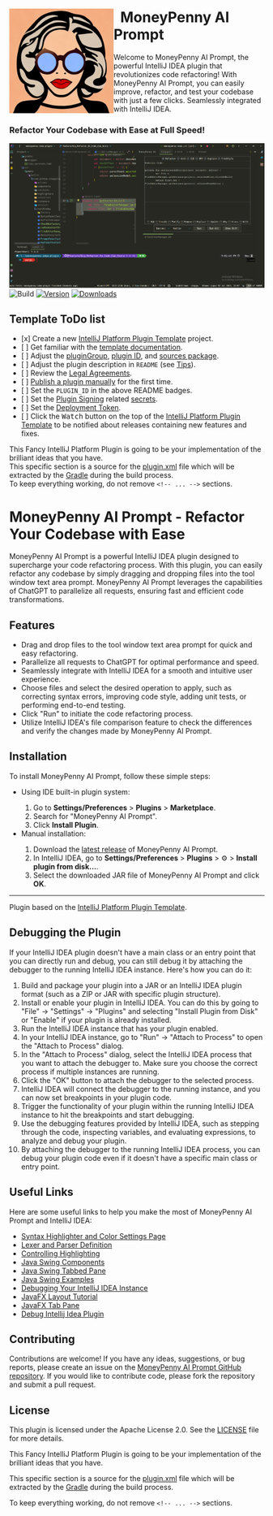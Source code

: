 <!DOCTYPE html>
<html lang="html">
<body>
<div>
  <div>
    <img src="src/main/resources/images/moneypenny4.jpg" alt="Prompt" height="206px" width="206px" align="left">
    <h1>&nbsp;&nbsp;MoneyPenny AI Prompt</h1>
  </div>
    <p>
      Welcome to MoneyPenny AI Prompt, the powerful IntelliJ IDEA plugin that revolutionizes
      code refactoring! With MoneyPenny AI Prompt, you can easily improve, refactor, and test your
      codebase with just a few clicks. Seamlessly integrated with IntelliJ IDEA.
    </p>
</div>

<h3>Refactor Your Codebase with Ease at Full Speed!</h3>

  <img src="src/main/resources/images/MoneyPenny_ToolWindow_Prompt.png" alt="Prompt">

  <img src="https://github.com/sloppylopez/moneypenny-idea-plugin/workflows/Build/badge.svg" alt="Build">
  <a href="https://plugins.jetbrains.com/plugin/PLUGIN_ID"><img src="https://img.shields.io/jetbrains/plugin/v/PLUGIN_ID.svg" alt="Version"></a>
  <a href="https://plugins.jetbrains.com/plugin/PLUGIN_ID"><img src="https://img.shields.io/jetbrains/plugin/d/PLUGIN_ID.svg" alt="Downloads"></a>

<h2>Template ToDo list</h2>

  <ul>
    <li>[x] Create a new <a href="[template]">IntelliJ Platform Plugin Template</a> project.</li>
    <li>[ ] Get familiar with the <a href="[template]">template documentation</a>.</li>
    <li>[ ] Adjust the <a href="./gradle.properties">pluginGroup</a>, <a href="./src/main/resources/META-INF/plugin.xml">plugin ID</a>, and <a href="./src/main/kotlin">sources package</a>.</li>
    <li>[ ] Adjust the plugin description in <code>README</code> (see <a href="[docs:plugin-description]">Tips</a>).</li>
    <li>[ ] Review the <a href="https://plugins.jetbrains.com/docs/marketplace/legal-agreements.html?from=IJPluginTemplate">Legal Agreements</a>.</li>
    <li>[ ] <a href="https://plugins.jetbrains.com/docs/intellij/publishing-plugin.html?from=IJPluginTemplate">Publish a plugin manually</a> for the first time.</li>
    <li>[ ] Set the <code>PLUGIN_ID</code> in the above README badges.</li>
    <li>[ ] Set the <a href="https://plugins.jetbrains.com/docs/intellij/plugin-signing.html?from=IJPluginTemplate">Plugin Signing</a> related <a href="https://github.com/JetBrains/intellij-platform-plugin-template#environment-variables">secrets</a>.</li>
    <li>[ ] Set the <a href="https://plugins.jetbrains.com/docs/marketplace/plugin-upload.html?from=IJPluginTemplate">Deployment Token</a>.</li>
    <li>[ ] Click the <kbd>Watch</kbd> button on the top of the <a href="[template]">IntelliJ Platform Plugin Template</a> to be notified about releases containing new features and fixes.</li>
  </ul>

  <p>
    This Fancy IntelliJ Platform Plugin is going to be your implementation of the brilliant ideas that you have.
    <br>
    This specific section is a source for the <a href="/src/main/resources/META-INF/plugin.xml">plugin.xml</a> file which will be
    extracted by the <a href="/build.gradle.kts">Gradle</a> during the build process.
    <br>
    To keep everything working, do not remove <code>&lt;!-- ... --&gt;</code> sections.
  </p>

  <h1>MoneyPenny AI Prompt - Refactor Your Codebase with Ease</h1>

  <p>
    MoneyPenny AI Prompt is a powerful IntelliJ IDEA plugin designed to supercharge your code refactoring process. With this plugin, you can easily refactor any codebase by simply dragging and dropping files into the tool window text area prompt. MoneyPenny AI Prompt leverages the capabilities of ChatGPT to parallelize all requests, ensuring fast and efficient code transformations.
  </p>

<h2>Features</h2>

  <ul>
    <li>Drag and drop files to the tool window text area prompt for quick and easy refactoring.</li>
    <li>Parallelize all requests to ChatGPT for optimal performance and speed.</li>
    <li>Seamlessly integrate with IntelliJ IDEA for a smooth and intuitive user experience.</li>
    <li>Choose files and select the desired operation to apply, such as correcting syntax errors, improving code style, adding unit tests, or performing end-to-end testing.</li>
    <li>Click "Run" to initiate the code refactoring process.</li>
    <li>Utilize IntelliJ IDEA's file comparison feature to check the differences and verify the changes made by MoneyPenny AI Prompt.</li>
  </ul>

<h2>Installation</h2>

  <p>To install MoneyPenny AI Prompt, follow these simple steps:</p>

  <ul>
    <li>Using IDE built-in plugin system:</li>
    <ol>
      <li>Go to <strong>Settings/Preferences</strong> &gt; <strong>Plugins</strong> &gt; <strong>Marketplace</strong>.</li>
      <li>Search for "MoneyPenny AI Prompt".</li>
      <li>Click <strong>Install Plugin</strong>.</li>
    </ol>
    <li>Manual installation:</li>
    <ol>
      <li>Download the <a href="https://github.com/sloppylopez/moneypenny-idea-plugin/releases/latest">latest release</a> of MoneyPenny AI Prompt.</li>
      <li>In IntelliJ IDEA, go to <strong>Settings/Preferences</strong> &gt; <strong>Plugins</strong> &gt; ⚙️ &gt; <strong>Install plugin from disk...</strong>.</li>
      <li>Select the downloaded JAR file of MoneyPenny AI Prompt and click <strong>OK</strong>.</li>
    </ol>
  </ul>

  <hr>

  <p>Plugin based on the <a href="[template]">IntelliJ Platform Plugin Template</a>.</p>

<h2>Debugging the Plugin</h2>

  <p>
    If your IntelliJ IDEA plugin doesn't have a main class or an entry point that you can directly run and debug, you can still debug it by attaching the debugger to the running IntelliJ IDEA instance. Here's how you can do it:
  </p>

  <ol>
    <li>Build and package your plugin into a JAR or an IntelliJ IDEA plugin format (such as a ZIP or JAR with specific plugin structure).</li>
    <li>Install or enable your plugin in IntelliJ IDEA. You can do this by going to "File" -&gt; "Settings" -&gt; "Plugins" and selecting "Install Plugin from Disk" or "Enable" if your plugin is already installed.</li>
    <li>Run the IntelliJ IDEA instance that has your plugin enabled.</li>
    <li>In your IntelliJ IDEA instance, go to "Run" -&gt; "Attach to Process" to open the "Attach to Process" dialog.</li>
    <li>In the "Attach to Process" dialog, select the IntelliJ IDEA process that you want to attach the debugger to. Make sure you choose the correct process if multiple instances are running.</li>
    <li>Click the "OK" button to attach the debugger to the selected process.</li>
    <li>IntelliJ IDEA will connect the debugger to the running instance, and you can now set breakpoints in your plugin code.</li>
    <li>Trigger the functionality of your plugin within the running IntelliJ IDEA instance to hit the breakpoints and start debugging.</li>
    <li>Use the debugging features provided by IntelliJ IDEA, such as stepping through the code, inspecting variables, and evaluating expressions, to analyze and debug your plugin.</li>
    <li>By attaching the debugger to the running IntelliJ IDEA process, you can debug your plugin code even if it doesn't have a specific main class or entry point.</li>
  </ol>

<h2>Useful Links</h2>

  <p>Here are some useful links to help you make the most of MoneyPenny AI Prompt and IntelliJ IDEA:</p>

  <ul>
    <li><a href="https://plugins.jetbrains.com/docs/intellij/syntax-highlighter-and-color-settings-page.html#define-a-color-settings-page">Syntax Highlighter and Color Settings Page</a></li>
    <li><a href="https://plugins.jetbrains.com/docs/intellij/lexer-and-parser-definition.html#define-a-parser">Lexer and Parser Definition</a></li>
    <li><a href="https://plugins.jetbrains.com/docs/intellij/controlling-highlighting.html">Controlling Highlighting</a></li>
    <li><a href="https://web.mit.edu/6.005/www/sp14/psets/ps4/java-6-tutorial/components.html">Java Swing Components</a></li>
    <li><a href="https://docs.oracle.com/javase/tutorial/uiswing/components/tabbedpane.html">Java Swing Tabbed Pane</a></li>
    <li><a href="https://docs.oracle.com/javase/tutorial/uiswing/examples/components/index.html#TabbedPaneDemo">Java Swing Examples</a></li>
    <li><a href="https://medium.com/agorapulse-stories/how-to-debug-your-own-intellij-idea-instance-7d7df185a48d">Debugging Your IntelliJ IDEA Instance</a></li>
    <li><a href="https://docs.oracle.com/javase/8/javafx/layout-tutorial/index.html">JavaFX Layout Tutorial</a></li>
    <li><a href="https://openjfx.io/javadoc/14/javafx.controls/javafx/scene/control/TabPane.html">JavaFX Tab Pane</a></li>
    <li><a href="https://www.youtube.com/watch?v=WRE5VwsS1X4">Debug Intellij Idea Plugin</a></li>
  </ul>

<h2>Contributing</h2>

  <p>
    Contributions are welcome! If you have any ideas, suggestions, or bug reports, please create an issue on the
    <a href="https://github.com/sloppylopez/moneypenny-idea-plugin">MoneyPenny AI Prompt GitHub repository</a>.
    If you would like to contribute code, please fork the repository and submit a pull request.
  </p>

<h2>License</h2>

  <p>
    This plugin is licensed under the Apache License 2.0. See the <a href="LICENSE">LICENSE</a> file for more details.
  </p>
<p>
<!-- Plugin description -->
This Fancy IntelliJ Platform Plugin is going to be your implementation of the brilliant ideas that you have.

This specific section is a source for the [plugin.xml](/src/main/resources/META-INF/plugin.xml) file which will be
extracted by the [Gradle](/build.gradle.kts) during the build process.

To keep everything working, do not remove `<!-- ... -->` sections.
<!-- Plugin description end -->
</p>
</body>
</html>
